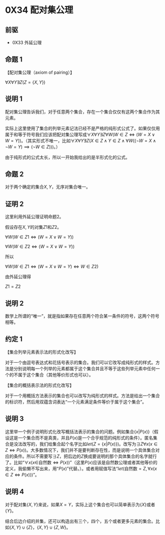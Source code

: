 # 0X34 配对集公理

## 前驱

* 0X33 外延公理

## 命题 1

【配对集公理（axiom of pairing）】

$\forall X \forall Y\exists Z(Z=\{X,Y\})$

## 说明 1

配对集公理告诉我们，对于任意两个集合，存在一个集合仅仅有这两个集合作为其元素。

实际上这里使用了集合的列举元素记法已经不是严格的纯形式公式了。如果仅仅用属于和等于符号我们应该把配对集公理写成$\forall X \forall Y\exists Z\forall W(W\in Z \iff(W=X \vee W=Y) )$。（其实形式不唯一，比如$\forall X \forall Y\exists Z(X\in Z\wedge Y\in Z \wedge \forall W((\neg W=X\wedge\neg W=Y)\implies(\neg W\in Z)))$。）

由于纯形式的公式太长，所以一开始我给出的是半形式化的公式。

## 命题 2

对于两个确定的集合$X,Y$，无序对集合唯一。

## 证明 2

这里利用外延公理证明命题2。

假设存在$X,Y$的对集$Z1$和$Z2$。

$\forall W(W\in Z1 \iff(W=X \vee W=Y) )$

$\forall W(W\in Z2 \iff(W=X \vee W=Y) )$

所以

$\forall W(W\in Z1 \iff(W=X \vee W=Y) \iff W\in Z2 )$

由外延公理得

$Z1=Z2$

## 说明 2

数学上所谓的“唯一”，就是指如果存在任意两个符合某一条件的符号，这两个符号相等。

## 约定 1

【集合列举元素表示法的形式化改写】

对于一个由逗号表达式和花括号表示的集合。我们可以它改写成纯形式的样式。方法是分别说明每一个列举的元素都属于这个集合并且不等于这些列举元素中任何一个的不属于这个集合（其他等价形式也可以）。

【集合的概括表示法的形式化改写】

对于一个用概括方法表示的集合也可以改写为纯形式的样式。方法是给出一个集合的标识符，然后用双蕴含词表达“一个元素满足条件等价于属于这个集合”。

## 说明 3

这里举一个例子说明形式化改写概括法表示的集合的问题。例如集合$\{x|P(x)\}$（假设这是一个集合而不是真类，并且$P(x)$是一个合乎规范的纯形式的条件）。匿名集合是没法改写的，我们给集合起个名字比如$let(Z=\{x|P(x)\})$。改写为$\exists Z\forall x(x\in Z\iff P(x))$。大多数情况下，我们并不是要判断存在性，而是说明一个具体集合对应的条件。所以不需要写$\exists Z$，把后边的$Z$换成要说明的那个具体集合的名字就行了。比如“$\forall x(x\in$自然数$\iff P(x))$”（这里$P(x)$应该是自然数公理或者其他等价的定义，我偷懒不写出来，用“$P(x)$”代替。）。或者用赋值写法“$let($自然数$=Z,\forall x(x\in Z\iff P(x)))$”。

## 说明 4

对于配对集$\{X,Y\}$来说，如果$X=Y$，实际上这个集合也可以简单表示为$\{X\}$或者$\{Y\}$。


结合后边介绍的并集，还可以构造出有三个，四个，五个或者更多元素的集合。比如$\{X,Y\}\cup\{Z\}$，$\{X,Y\}\cup\{Z,W\}$。